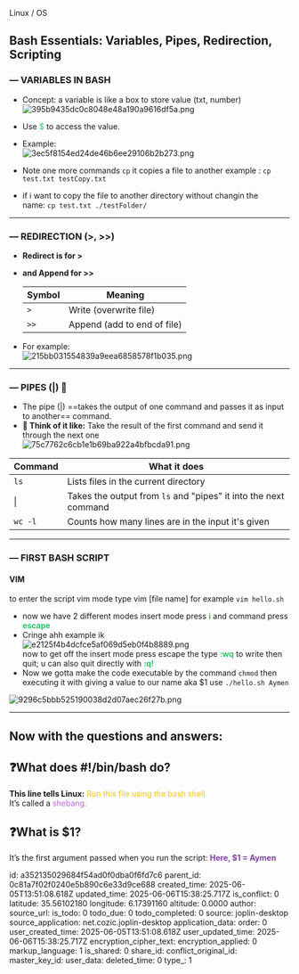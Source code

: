 Linux / OS

## Bash Essentials: Variables, Pipes, Redirection, Scripting

### — VARIABLES IN BASH

- Concept: a variable is like a box to store value (txt, number)  
    ![395b9435dc0c8048e48a190a9616df5a.png](:/3d93d1b9460d4b7980788985ef86bf30)
    
- Use <span style="color: rgb(45, 194, 107);">$</span> to access the value.
    
- Example:  
    ![3ec5f8154ed24de46b6ee29106b2b273.png](:/1ab7b5e8f05948da82c6b15ffea03cbf)
    
- Note one more commands `cp` it copies a file to another example : `cp test.txt testCopy.txt`
    
- if i want to copy the file to another directory without changin the name: `cp test.txt ./testFolder/`
    

* * *

### — REDIRECTION (>, >>)

- **Redirect is for >**
    
- **and Append for >>**
    
    | Symbol | Meaning |
    | --- | --- |
    | `>` | Write (overwrite file) |
    | `>>` | Append (add to end of file) |
    
- For example:  
    ![215bb031554839a9eea6858578f1b035.png](:/76808521ba934925bda1825b1c55805c)
    

* * *

### — PIPES (|) 🧪

- The pipe (|) ==takes the output of one command and passes it as input to another== command.
- **🧠 Think of it like:** Take the result of the first command and send it through the next one  
    ![75c7762c6cb1e1b69ba922a4bfbcda91.png](:/7d8555acb64349c79132c2302b3c6d17)

| Command | What it does |
| --- | --- |
| `ls` | Lists files in the current directory |
| \|  | Takes the output from `ls` and "pipes" it into the next command |
| `wc -l` | Counts how many lines are in the input it's given |

* * *

### — FIRST BASH SCRIPT

#### VIM

to enter the script vim mode type vim \[file name\] for example `vim hello.sh`

- now we have 2 different modes insert mode press **<span style="color: rgb(45, 194, 107);">i</span>** and command press **<span style="color: rgb(45, 194, 107);">escape</span>**
- Cringe ahh example ik  
    ![e2125f4b4dcfce5af069d5eb0f4b8889.png](:/5e76324dc77a4ed8aac5df852d12d918)  
    now to get off the insert mode press escape the type <span style="color: rgb(45, 194, 107);">**:wq**</span> to write then quit; u can also quit directly with <span style="color: rgb(45, 194, 107);">**:q!**</span>
- Now we gotta make the code executable by the command `chmod` then executing it with giving a value to our name aka $1 use `./hello.sh Aymen`

![9296c5bbb525190038d2d07aec26f27b.png](:/172f04f1803447b0ace86c7f4d270e5f)

* * *

## Now with the questions and answers:

## ❓What does #!/bin/bash do?

**This line tells Linux:** <span style="color: rgb(241, 196, 15);">Run this file using the bash shell.</span>  
It’s called a <span style="color: rgb(185, 106, 217);">shebang.</span>

## ❓What is $1?

It’s the first argument passed when you run the script: <span style="color: rgb(132, 63, 161);">**Here, $1 = Aymen**</span>

id: a352135029684f54ad0f0dba0f6fd7c6
parent_id: 0c81a7f02f0240e5b890c6e33d9ce688
created_time: 2025-06-05T13:51:08.618Z
updated_time: 2025-06-06T15:38:25.717Z
is_conflict: 0
latitude: 35.56102180
longitude: 6.17391160
altitude: 0.0000
author: 
source_url: 
is_todo: 0
todo_due: 0
todo_completed: 0
source: joplin-desktop
source_application: net.cozic.joplin-desktop
application_data: 
order: 0
user_created_time: 2025-06-05T13:51:08.618Z
user_updated_time: 2025-06-06T15:38:25.717Z
encryption_cipher_text: 
encryption_applied: 0
markup_language: 1
is_shared: 0
share_id: 
conflict_original_id: 
master_key_id: 
user_data: 
deleted_time: 0
type_: 1